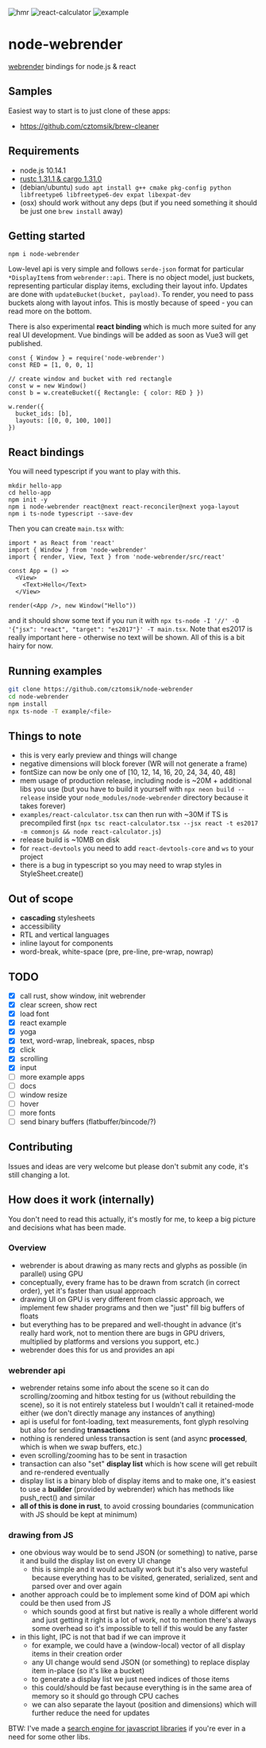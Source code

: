 ![hmr](./docs/hmr.gif)
![react-calculator](https://user-images.githubusercontent.com/3526922/49677338-99535a00-fa7e-11e8-8e4d-ff77319645aa.png)
![example](https://user-images.githubusercontent.com/3526922/49677441-24345480-fa7f-11e8-8748-7f1a46eae9ba.png)

# node-webrender
[webrender](https://github.com/servo/webrender) bindings for node.js & react

## Samples
Easiest way to start is to just clone of these apps:
- https://github.com/cztomsik/brew-cleaner

## Requirements
- node.js 10.14.1
- [rustc 1.31.1 & cargo 1.31.0](https://rustup.rs/)
- (debian/ubuntu) `sudo apt install g++ cmake pkg-config python libfreetype6 libfreetype6-dev expat libexpat-dev`
- (osx) should work without any deps (but if you need something it should be just one `brew install` away)

## Getting started
```
npm i node-webrender
```

Low-level api is very simple and follows `serde-json` format for particular `*DisplayItem`s from `webrender::api`. There is no object model, just buckets, representing particular display items, excluding their layout info. Updates are done with `updateBucket(bucket, payload)`. To render, you need to pass buckets along with layout infos. This is mostly because of speed - you can read more on the bottom.

There is also experimental **react binding** which is much more suited for any real UI development. Vue bindings will be added as soon as Vue3 will get published.

```
const { Window } = require('node-webrender')
const RED = [1, 0, 0, 1]

// create window and bucket with red rectangle
const w = new Window()
const b = w.createBucket({ Rectangle: { color: RED } })

w.render({
  bucket_ids: [b],
  layouts: [[0, 0, 100, 100]]
})
```

## React bindings
You will need typescript if you want to play with this.

```
mkdir hello-app
cd hello-app
npm init -y
npm i node-webrender react@next react-reconciler@next yoga-layout
npm i ts-node typescript --save-dev 
```

Then you can create `main.tsx` with:

```
import * as React from 'react'
import { Window } from 'node-webrender'
import { render, View, Text } from 'node-webrender/src/react'

const App = () =>
  <View>
    <Text>Hello</Text>
  </View>

render(<App />, new Window("Hello"))
```

and it should show some text if you run it with `npx ts-node -I '//' -O '{"jsx": "react", "target": "es2017"}' -T main.tsx`. Note that es2017 is really important here - otherwise no text will be shown. All of this is a bit hairy for now.

## Running examples
```bash
git clone https://github.com/cztomsik/node-webrender
cd node-webrender
npm install
npx ts-node -T example/<file>
```

## Things to note
- this is very early preview and things will change
- negative dimensions will block forever (WR will not generate a frame)
- fontSize can now be only one of [10, 12, 14, 16, 20, 24, 34, 40, 48]
- mem usage of production release, including node is ~20M + additional libs you use (but you have to build it yourself with `npx neon build --release` inside your `node_modules/node-webrender` directory because it takes forever)
- `examples/react-calculator.tsx` can then run with ~30M if TS is precompiled first (`npx tsc react-calculator.tsx --jsx react -t es2017 -m commonjs && node react-calculator.js`)
- release build is ~10MB on disk
- for `react-devtools` you need to add `react-devtools-core` and `ws` to your project
- there is a bug in typescript so you may need to wrap styles in StyleSheet.create()

## Out of scope
- **cascading** stylesheets
- accessibility
- RTL and vertical languages
- inline layout for components
- word-break, white-space (pre, pre-line, pre-wrap, nowrap)

## TODO
- [x] call rust, show window, init webrender
- [x] clear screen, show rect
- [x] load font
- [x] react example
- [x] yoga
- [x] text, word-wrap, linebreak, spaces, nbsp
- [x] click
- [x] scrolling
- [x] input
- [ ] more example apps
- [ ] docs
- [ ] window resize
- [ ] hover
- [ ] more fonts
- [ ] send binary buffers (flatbuffer/bincode/?)

## Contributing
Issues and ideas are very welcome but please don't submit any code, it's still changing a lot.

## How does it work (internally)
You don't need to read this actually, it's mostly for me, to keep a big picture and decisions what has been made.

### Overview
  - webrender is about drawing as many rects and glyphs as possible (in parallel) using GPU
  - conceptually, every frame has to be drawn from scratch (in correct order), yet it's faster than usual approach
  - drawing UI on GPU is very different from classic approach, we implement few shader programs and then we "just" fill big buffers of floats
  - but everything has to be prepared and well-thought in advance (it's really hard work, not to mention there are bugs in GPU drivers, multiplied by platforms and versions you support, etc.)
  - webrender does this for us and provides an api

### webrender api
  - webrender retains some info about the scene so it can do scrolling/zooming and hitbox testing for us (without rebuilding the scene), so it is not entirely stateless but I wouldn't call it retained-mode either (we don't directly manage any instances of anything)
  - api is useful for font-loading, text measurements, font glyph resolving but also for sending **transactions**
  - nothing is rendered unless transaction is sent (and async **processed**, which is when we swap buffers, etc.)
  - even scrolling/zooming has to be sent in trasaction
  - transaction can also "set" **display list** which is how scene will get rebuilt and re-rendered eventually
  - display list is a binary blob of display items and to make one, it's easiest to use a **builder** (provided by webrender) which has methods like push_rect() and similar
  - **all of this is done in rust**, to avoid crossing boundaries (communication with JS should be kept at minimum)

### drawing from JS
  - one obvious way would be to send JSON (or something) to native, parse it and build the display list on every UI change
    - this is simple and it would actually work but it's also very wasteful because everything has to be visited, generated, serialized, sent and parsed over and over again
  - another approach could be to implement some kind of DOM api which could be then used from JS
    - which sounds good at first but native is really a whole different world and just getting it right is a lot of work, not to mention there's always some overhead so it's impossible to tell if this would be any faster
  - in this light, IPC is not that bad if we can improve it
    - for example, we could have a (window-local) vector of all display items in their creation order
    - any UI change would send JSON (or something) to replace display item in-place (so it's like a bucket)
    - to generate a display list we just need indices of those items
    - this could/should be fast because everything is in the same area of memory so it should go through CPU caches
    - we can also separate the layout (position and dimensions) which will further reduce the need for updates
 
BTW: I've made a [search engine for javascript libraries](http://searchlibs.com) if you're ever in a need for some other libs.
